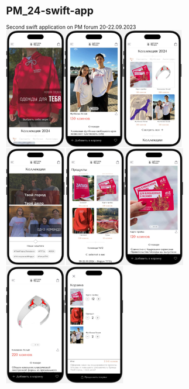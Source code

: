 # PM_24-swift-app
Second swift application on PM forum 20-22.09.2023
<img src="screenshots/screenshot_1.jpg" width="160" height="320"><img src="screenshots/screenshot_2.jpg" width="160" height="320"><img src="screenshots/screenshot_3.jpg" width="160" height="320"><img src="screenshots/screenshot_4.jpg" width="160" height="320">
<img src="screenshots/screenshot_5.jpg" width="160" height="320"><img src="screenshots/screenshot_6.jpg" width="160" height="320"><img src="screenshots/screenshot_7.jpg" width="160" height="320"><img src="screenshots/screenshot_8.jpg" width="160" height="320">